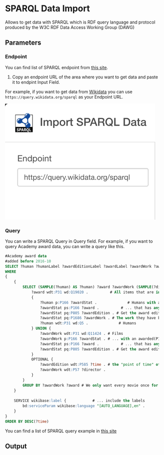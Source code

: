 # SPARQL Data Import

Allows to get data with SPARQL which is RDF query language and protocol produced by the W3C RDF Data Access Working Group (DAWG)

## Parameters

### Endpoint

You can find list of SPARQL endpoint from [this site](https://www.w3.org/wiki/SparqlEndpoints).

1. Copy an endpoint URL of the area where you want to get data and paste it to endpint Input Field.

For example, if you want to get data from [Wikidata](https://www.wikidata.org/wiki/Wikidata:Main_Page) you can use `https://query.wikidata.org/sparql` as your Endpoint URL.

![](images/SPARQL_endpoint.png)


### Query

You can write a SPARQL Query in Query field.
For example, if you want to query Academy award data, you can write a query like this.

```sql
#Academy award data
#added before 2016-10
SELECT ?human ?humanLabel ?awardEditionLabel ?awardLabel ?awardWork ?awardWorkLabel ?director ?directorLabel ?time
WHERE
{
	{
		SELECT (SAMPLE(?human) AS ?human) ?award ?awardWork (SAMPLE(?director) AS ?director) (SAMPLE(?awardEdition) AS ?awardEdition) (SAMPLE(?time) AS ?time) WHERE {
			?award wdt:P31 wd:Q19020 .			# All items that are instance of(P31) of Academy awards (Q19020)
			{
				?human p:P166 ?awardStat .              # Humans with an awarded(P166) statement
				?awardStat ps:P166 ?award .     	 # ... that has any of the values of ?award
				?awardStat pq:P805 ?awardEdition . # Get the award edition (which is "subject of" XXth Academy Awards)
				?awardStat pq:P1686 ?awardWork . # The work they have been awarded for
				?human wdt:P31 wd:Q5 . 				# Humans
			} UNION {
				?awardWork wdt:P31 wd:Q11424 . # Films
				?awardWork p:P166 ?awardStat . # ... with an awarded(P166) statement
				?awardStat ps:P166 ?award .     	 # ... that has any of the values of ?award
				?awardStat pq:P805 ?awardEdition . # Get the award edition (which is "subject of" XXth Academy Awards)
			}
			OPTIONAL {
				?awardEdition wdt:P585 ?time . # the "point of time" of the Academy Award
				?awardWork wdt:P57 ?director .
			}
		}
		GROUP BY ?awardWork ?award # We only want every movie once for a category (a 'random' person is selected)
	}

	SERVICE wikibase:label {            # ... include the labels
		bd:serviceParam wikibase:language "[AUTO_LANGUAGE],en" .
	}
}
ORDER BY DESC(?time)
```

You can find a list of SPARQL query example in [this site](https://www.wikidata.org/wiki/Wikidata:SPARQL_query_service/queries/examples)

## Output

